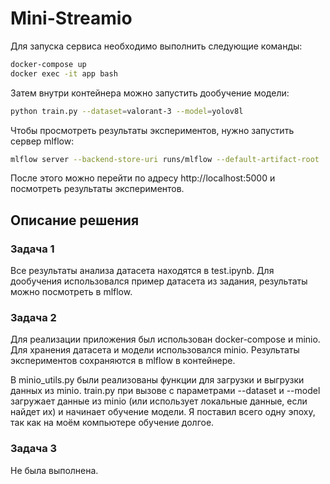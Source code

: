 # Mini-Streamio
Для запуска сервиса необходимо выполнить следующие команды:
```bash
docker-compose up
docker exec -it app bash
```
Затем внутри контейнера можно запустить дообучение модели:
```bash
python train.py --dataset=valorant-3 --model=yolov8l
```
Чтобы просмотреть результаты экспериментов, нужно запустить сервер mlflow:
```bash
mlflow server --backend-store-uri runs/mlflow --default-artifact-root ./mlruns --host 0.0.0.0 --port 5000
```
После этого можно перейти по адресу http://localhost:5000 и посмотреть результаты экспериментов.

## Описание решения
### Задача 1
Все результаты анализа датасета находятся в test.ipynb. Для дообучения использовался пример датасета из задания, результаты можно посмотреть в mlflow.
### Задача 2
Для реализации приложения был использован docker-compose и minio. Для хранения датасета и модели использовался minio. Результаты экспериментов сохраняются в mlflow в контейнере.

В minio_utils.py были реализованы функции для загрузки и выгрузки данных из minio. train.py при вызове с параметрами --dataset и --model загружает данные из minio (или использует локальные данные, если найдет их) и начинает обучение модели. Я поставил всего одну эпоху, так как на моём компьютере обучение долгое.
### Задача 3
Не была выполнена.